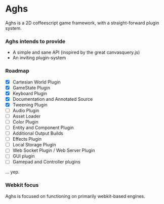 # Aghs

Aghs is a 2D coffeescript game framework, with a straight-forward plugin system.

### Aghs intends to provide
- A simple and sane API (inspired by the great canvasquery.js)
- An inviting plugin-system

### Roadmap

- [x] Cartesian World Plugin
- [x] GameState Plugin
- [x] Keyboard Plugin
- [x] Documentation and Annotated Source
- [x] Tweening Plugin
- [ ] Audio Plugin
- [ ] Asset Loader
- [ ] Color Plugin
- [ ] Entity and Component Plugin
- [ ] Additional Output Builds
- [ ] Effects Plugin
- [ ] Local Storage Plugin
- [ ] Web Socket Plugin / Web Server Plugin
- [ ] GUI plugin
- [ ] Gamepad and Controller plugins

... yep.

### Webkit focus

Aghs is focused on functioning on primarily webkit-based engines.